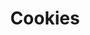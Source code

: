 ---
layout: recette
categories: [recettes]
hidden: true
lang: fr
sitemap: false
title: Cookies
type: sucre
recettes:
  Tahini:
    yield: 18
    yieldType: cookies
    ingredients: 
      - nom: beurre 
        qte: 115
        unite: gr
      - nom: sucre blanc
        qte: 90
        unite: gr
      - nom: sucre brun
        qte: 90
        unite: gr
      - nom: vanille liquide
        qte: 1
        unite: cuillère à soupe
      - nom: tahini
        qte: 120
        unite: mL
      - nom: oeufs
        qte: 1
      - nom: farine
        qte: 150
        unite: gr
        variable: true
      - nom: bicarbonate de soude
        qte: 3
        unite: gr
      - nom: sel
        qte: 4
        unite: gr
      - nom: chocolat
        qte: 250
        unite: gr
    etapes:
      - label: Ingrédients liquides
        details:
          - Blanchir le beurre avec les sucres et la vanille au batteur électrique
          - Ajouter le tahini et continuer de battre
          - Incorporer les oeufs à la spatule silicone
      - label: Ingrédients solides
        details:
          - Verser la farine, le bicarbonate de soude et le sel dans un autre saladier
          - Mélanger
      - label: Mixage
        details:
          - Incorporer les ingrédients liquides et solides ensemble à la spatule silicone
          - Détailler grossièrement le chocolat
          - Mélanger le chocolat à la pâte
          - Laisser reposer au réfrigérateur de 7 heures à 2 jours
      - label: Cuisson
        emoji: 🔥
        details:
          - Préchauffer le four à 160°C
          - Former six petites boules
          - Placer les boules sur une plaque de cuisson
          - Faire cuire les cookies de 12 à 16 minutes
          - Les laisser ressuer sur une grille 10 minutes
          - Répéter jusqu'à ce qu'il n'y ait plus de préparation
---
